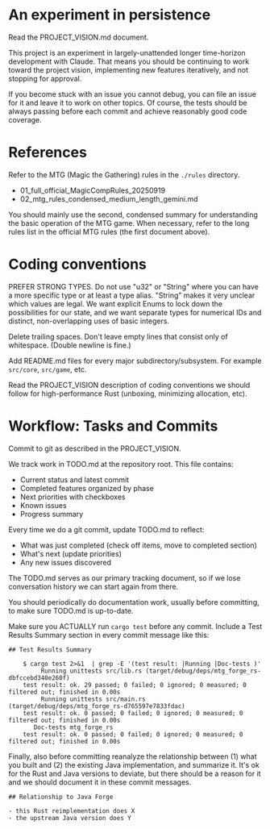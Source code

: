 


An experiment in persistence
========================================

Read the PROJECT_VISION.md document.

This project is an experiment in largely-unattended longer time-horizon development with Claude. That means you should be continuing to work toward the project vision, implementing new features iteratively, and not stopping for approval. 

If you become stuck with an issue you cannot debug, you can file an issue for it and leave it to work on other topics. Of course, the tests should be always passing before each commit and achieve reasonably good code coverage.

References
========================================

Refer to the MTG (Magic the Gathering) rules in the `./rules` directory.

 - 01_full_official_MagicCompRules_20250919
 - 02_mtg_rules_condensed_medium_length_gemini.md

You should mainly use the second, condensed summary for understanding the basic operation of the MTG game. When necessary, refer to the long rules list in the official MTG rules (the first document above).

Coding conventions
========================================

PREFER STRONG TYPES. Do not use "u32" or "String" where you can have a more specific type or at least a type alias. "String" makes it very unclear which values are legal. We want explicit Enums to lock down the possibilities for our state, and we want separate types for numerical IDs and distinct, non-overlapping uses of basic integers.

Delete trailing spaces. Don't leave empty lines that consist only of whitespace. (Double newline is fine.)

Add README.md files for every major subdirectory/subsystem.  For example `src/core`, `src/game`, etc.

Read the PROJECT_VISION description of coding conventions we should follow for high-performance Rust (unboxing, minimizing allocation, etc).

Workflow: Tasks and Commits
========================================

Commit to git as described in the PROJECT_VISION.

We track work in TODO.md at the repository root. This file contains:
- Current status and latest commit
- Completed features organized by phase
- Next priorities with checkboxes
- Known issues
- Progress summary

Every time we do a git commit, update TODO.md to reflect:
- What was just completed (check off items, move to completed section)
- What's next (update priorities)
- Any new issues discovered

The TODO.md serves as our primary tracking document, so if we lose conversation history we can start again from there.

You should periodically do documentation work, usually before committing, to make sure TODO.md is up-to-date.

Make sure you ACTUALLY run `cargo test` before any commit. Include a Test Results Summary section in every commit message like this:

```
## Test Results Summary

    $ cargo test 2>&1  | grep -E '(test result: |Running |Doc-tests )'
         Running unittests src/lib.rs (target/debug/deps/mtg_forge_rs-dbfccebd340e260f)
    test result: ok. 29 passed; 0 failed; 0 ignored; 0 measured; 0 filtered out; finished in 0.00s
         Running unittests src/main.rs (target/debug/deps/mtg_forge_rs-d765597e7833fdac)
    test result: ok. 0 passed; 0 failed; 0 ignored; 0 measured; 0 filtered out; finished in 0.00s
       Doc-tests mtg_forge_rs
    test result: ok. 0 passed; 0 failed; 0 ignored; 0 measured; 0 filtered out; finished in 0.00s
```


Finally, also before committing reanalyze the relationship between (1) what you built and (2) the existing Java implementation, and summarize it. It's ok for the Rust and Java versions to deviate, but there should be a reason for it and we should document it in these commit messages.

```
## Relationship to Java Forge

- this Rust reimplementation does X
- the upstream Java version does Y
```
